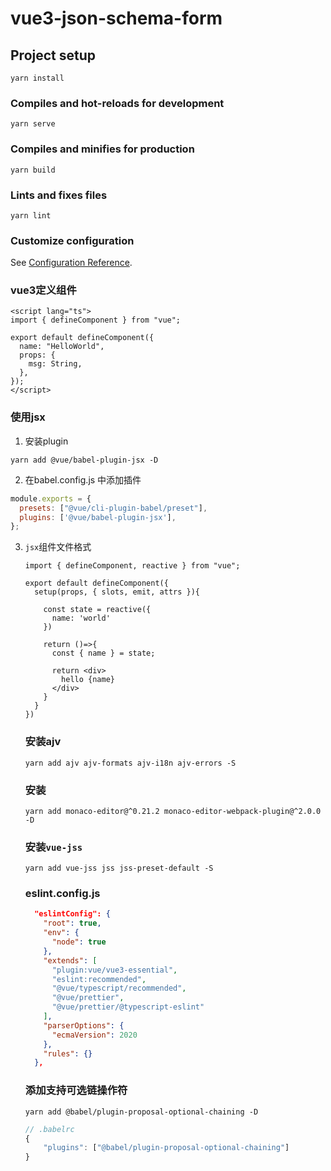# vue3-json-schema-form

## Project setup
```
yarn install
```

### Compiles and hot-reloads for development
```
yarn serve
```

### Compiles and minifies for production
```
yarn build
```

### Lints and fixes files
```
yarn lint
```

### Customize configuration
See [Configuration Reference](https://cli.vuejs.org/config/).

### vue3定义组件

```vue
<script lang="ts">
import { defineComponent } from "vue";

export default defineComponent({
  name: "HelloWorld",
  props: {
    msg: String,
  },
});
</script>
```

### 使用jsx

1. 安装plugin
```shell
yarn add @vue/babel-plugin-jsx -D
```

2. 在babel.config.js 中添加插件
```js
module.exports = {
  presets: ["@vue/cli-plugin-babel/preset"],
  plugins: ['@vue/babel-plugin-jsx'],
};
```

3. `jsx`组件文件格式

   ```tsx
   import { defineComponent, reactive } from "vue";
   
   export default defineComponent({
     setup(props, { slots, emit, attrs }){
   
       const state = reactive({
         name: 'world'
       })
   
       return ()=>{
         const { name } = state;
   
         return <div>
           hello {name}
         </div>
       }
     }
   })
   ```

   ### 安装ajv

   ```shell
   yarn add ajv ajv-formats ajv-i18n ajv-errors -S
   ```

   ### 安装

   ```shell
   yarn add monaco-editor@^0.21.2 monaco-editor-webpack-plugin@^2.0.0 -D
   ```

   ### 安装`vue-jss`

   ```shell
   yarn add vue-jss jss jss-preset-default -S
   ```

   ### eslint.config.js

   ```json
     "eslintConfig": {
       "root": true,
       "env": {
         "node": true
       },
       "extends": [
         "plugin:vue/vue3-essential",
         "eslint:recommended",
         "@vue/typescript/recommended",
         "@vue/prettier",
         "@vue/prettier/@typescript-eslint"
       ],
       "parserOptions": {
         "ecmaVersion": 2020
       },
       "rules": {}
     },
   ```

   ### 添加支持可选链操作符

   ```shell
   yarn add @babel/plugin-proposal-optional-chaining -D
   ```

   ```.js
   // .babelrc
   {
       "plugins": ["@babel/plugin-proposal-optional-chaining"]
   }
   ```

   

